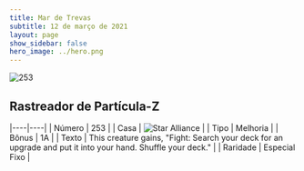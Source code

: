 ```yaml
---
title: Mar de Trevas
subtitle: 12 de março de 2021
layout: page
show_sidebar: false
hero_image: ../hero.png
---
```


![253](https://cdn.keyforgegame.com/media/card_front/pt/496_253_HJ428RH2M7HM_pt.png)

## Rastreador de Partícula-Z

|----|----|
| Número | 253 |
| Casa | ![Star Alliance](https://archonarcana.com/images/thumb/7/7d/Star_Alliance.png/22px-Star_Alliance.png "Aliança Estelar") |
| Tipo | Melhoria |
| Bônus | 1A |
| Texto | This creature gains, "Fight: Search your deck for an upgrade and put it into your hand. Shuffle your deck." |
| Raridade | Especial Fixo |
